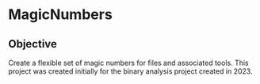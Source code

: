 MagicNumbers
============

## Objective
Create a flexible set of magic numbers for files and associated tools.  This project
was created initially for the binary analysis project created in 2023.
